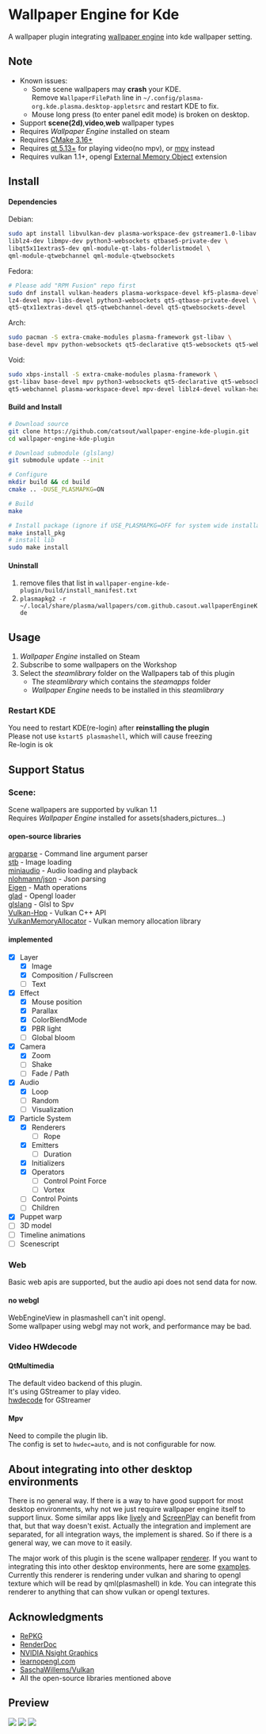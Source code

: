 # Wallpaper Engine for Kde
A wallpaper plugin integrating [wallpaper engine](https://store.steampowered.com/app/431960/Wallpaper_Engine) into kde wallpaper setting.  

## Note
- Known issues:
  - Some scene wallpapers may **crash** your KDE.  
    Remove `WallpaperFilePath` line in `~/.config/plasma-org.kde.plasma.desktop-appletsrc` and restart KDE to fix.  
  - Mouse long press (to enter panel edit mode) is broken on desktop.
- Support **scene(2d)**,**video**,**web** wallpaper types
- Requires *Wallpaper Engine* installed on steam
- Requires [CMake 3.16+](#dependencies)
- Requires [qt 5.13+](#dependencies) for playing video(no mpv), or [mpv](#dependencies) instead  
- Requires vulkan 1.1+, opengl [External Memory Object](https://www.khronos.org/registry/OpenGL/extensions/EXT/EXT_external_objects.txt) extension

## Install
#### Dependencies
Debian:  
```sh
sudo apt install libvulkan-dev plasma-workspace-dev gstreamer1.0-libav \
liblz4-dev libmpv-dev python3-websockets qtbase5-private-dev \
libqt5x11extras5-dev qml-module-qt-labs-folderlistmodel \
qml-module-qtwebchannel qml-module-qtwebsockets
```  

Fedora:  
```sh
# Please add "RPM Fusion" repo first
sudo dnf install vulkan-headers plasma-workspace-devel kf5-plasma-devel gstreamer1-libav \
lz4-devel mpv-libs-devel python3-websockets qt5-qtbase-private-devel \
qt5-qtx11extras-devel qt5-qtwebchannel-devel qt5-qtwebsockets-devel
```

Arch:  
```sh
sudo pacman -S extra-cmake-modules plasma-framework gst-libav \
base-devel mpv python-websockets qt5-declarative qt5-websockets qt5-webchannel vulkan-headers 
```

Void:  
```sh
sudo xbps-install -S extra-cmake-modules plasma-framework \
gst-libav base-devel mpv python3-websockets qt5-declarative qt5-websockets \
qt5-webchannel plasma-workspace-devel mpv-devel liblz4-devel vulkan-headers
```
#### Build and Install
```sh
# Download source
git clone https://github.com/catsout/wallpaper-engine-kde-plugin.git
cd wallpaper-engine-kde-plugin

# Download submodule (glslang)
git submodule update --init

# Configure
mkdir build && cd build
cmake .. -DUSE_PLASMAPKG=ON

# Build
make

# Install package (ignore if USE_PLASMAPKG=OFF for system wide installaiton)
make install_pkg
# install lib
sudo make install
```
#### Uninstall
1. remove files that list in `wallpaper-engine-kde-plugin/build/install_manifest.txt`
2. `plasmapkg2 -r ~/.local/share/plasma/wallpapers/com.github.casout.wallpaperEngineKde`

## Usage
1. *Wallpaper Engine* installed on Steam
2. Subscribe to some wallpapers on the Workshop
3. Select the *steamlibrary* folder on the Wallpapers tab of this plugin
	- The *steamlibrary* which contains the *steamapps* folder
	- *Wallpaper Engine* needs to be installed in this *steamlibrary*

### Restart KDE
You need to restart KDE(re-login) after **reinstalling the plugin**  
Please not use `kstart5 plasmashell`, which will cause freezing  
Re-login is ok  

## Support Status
### Scene:
Scene wallpapers are supported by vulkan 1.1  
Requires *Wallpaper Engine* installed for assets(shaders,pictures...)
#### open-source libraries
[argparse](https://github.com/p-ranav/argparse) - Command line argument parser  
[stb](https://github.com/nothings/stb) - Image loading  
[miniaudio](https://github.com/mackron/miniaudio) - Audio loading and playback  
[nlohmann/json](https://github.com/nlohmann/json) - Json parsing  
[Eigen](https://eigen.tuxfamily.org/index.php) - Math operations  
[glad](https://github.com/Dav1dde/glad) - Opengl loader  
[glslang](https://github.com/KhronosGroup/glslang) - Glsl to Spv  
[Vulkan-Hpp](https://github.com/KhronosGroup/Vulkan-Hpp) - Vulkan C++ API  
[VulkanMemoryAllocator](https://github.com/GPUOpen-LibrariesAndSDKs/VulkanMemoryAllocator) - Vulkan memory allocation library  
#### implemented
- [x] Layer
	- [x] Image
	- [x] Composition / Fullscreen
	- [ ] Text
- [x] Effect
	- [x] Mouse position
	- [x] Parallax
	- [x] ColorBlendMode
	- [x] PBR light
	- [ ] Global bloom
- [x] Camera
	- [x] Zoom
	- [ ] Shake
	- [ ] Fade / Path
- [x] Audio
	- [x] Loop
	- [ ] Random
	- [ ] Visualization
- [x] Particle System
	- [x] Renderers
		- [ ] Rope
	- [x] Emitters
		- [ ] Duration 
	- [x] Initializers
	- [x] Operators
		- [ ] Control Point Force
		- [ ] Vortex
	- [ ] Control Points
	- [ ] Children
- [x] Puppet warp
- [ ] 3D model
- [ ] Timeline animations
- [ ] Scenescript  

### Web
Basic web apis are supported, but the audio api does not send data for now.  
#### no webgl
WebEngineView in plasmashell can't init opengl.  
Some wallpaper using webgl may not work, and performance may be bad.   

### Video HWdecode  
#### QtMultimedia
The default video backend of this plugin.  
It's using GStreamer to play video.  
[hwdecode](https://wiki.archlinux.org/title/GStreamer#Hardware_video_acceleration) for GStreamer

#### Mpv
Need to compile the plugin lib.  
The config is set to `hwdec=auto`, and is not configurable for now.  

## About integrating into other desktop environments
There is no general way. If there is a way to have good support for most desktop environments, why not we just require wallpaper engine itself to support linux. Some similar apps like [lively](https://github.com/rocksdanister/lively) and [ScreenPlay](https://store.steampowered.com/app/672870/ScreenPlay) can benefit from that, but that way doesn't exist. Actually the integration and implement are separated, for all integration ways, the implement is shared. So if there is a general way, we can move to it easily.  

The major work of this plugin is the scene wallpaper [renderer](src/backend_scene/wallpaper). If you want to integrating this into other desktop environments, here are some [examples](src/backend_scene/standalone_view). Currently this renderer is rendering under vulkan and sharing to opengl texture which will be read by qml(plasmashell) in kde. You can integrate this renderer to anything that can show vulkan or opengl textures.  

## Acknowledgments
- [RePKG](https://github.com/notscuffed/repkg)
- [RenderDoc](https://renderdoc.org/)
- [NVIDIA Nsight Graphics](https://developer.nvidia.com/nsight-graphics)
- [learnopengl.com](https://learnopengl.com/)
- [SaschaWillems/Vulkan](https://github.com/SaschaWillems/Vulkan)
- All the open-source libraries mentioned above

## Preview
![](https://cdn.pling.com/img/f/b/9/f/63f1672d628422f92fd189fe55f60ee8c9f911a691d0745eeaf51d2c6fae6763b8f8.jpg)
![](https://cdn.pling.com/img/d/7/9/f/c28d236408e66ba3cbca5173fb0bf4362b9df45e6e1c485deb6d9f7b4fe6adf93a2b.jpg)
![](https://cdn.pling.com/img/0/e/e/9/23b2aefba63630c7eb723afc202cdaaa2809d32d8a2ddca03b9fec8f82de62d721cd.jpg)
